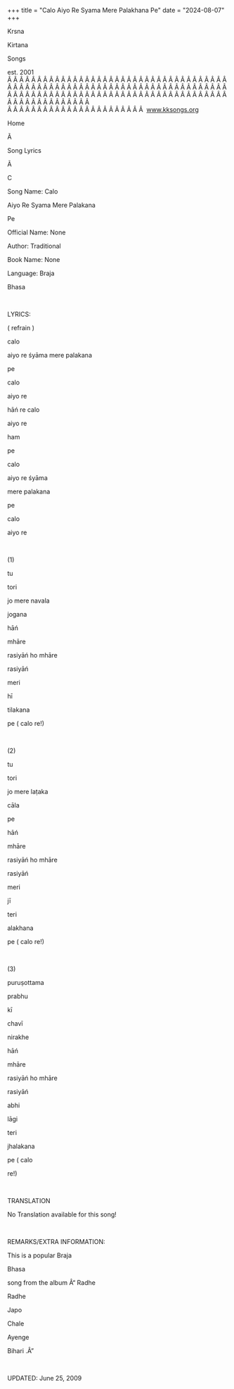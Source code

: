 +++ 
title = "Calo Aiyo Re Syama Mere Palakhana Pe"
date = "2024-08-07"
+++

Krsna
 
Kirtana
 
Songs

est. 2001
Â Â Â Â Â Â Â Â Â Â Â Â Â Â Â Â Â Â Â Â Â Â Â Â Â Â Â Â Â Â Â Â Â Â Â Â Â Â Â Â Â Â Â Â Â Â Â Â Â Â Â Â Â Â Â Â Â Â Â Â Â Â Â Â Â Â Â Â Â Â Â Â Â Â Â Â Â Â Â Â Â Â Â Â Â Â Â Â Â Â Â Â Â Â Â Â Â Â Â Â Â Â Â Â Â Â Â Â Â Â Â Â Â Â Â Â Â Â Â Â Â Â Â Â Â  
Â Â Â Â Â Â Â Â Â Â Â Â Â Â Â Â Â Â Â Â Â Â Â  
www.kksongs.org








Home


Ã 
 
Song Lyrics
 
Ã 
 
C


Song Name: 
Calo
 
Aiyo
 Re 
Syama
 Mere 
Palakana
 
Pe


Official Name: None


Author: Traditional


Book Name: None


Language: 
Braja


Bhasa


 


LYRICS:


(
refrain
)


calo
 
aiyo
 re 
śyāma
 mere 
palakana
 
pe


calo
 
aiyo
 re


hāń
 re 
calo
 
aiyo
 re


ham
 
pe
 
calo


aiyo
 re 
śyāma

mere 
palakana
 
pe


calo
 
aiyo
 re


 


(1)


tu
 
tori
 
jo
 mere 
navala


jogana


hāń
 
mhāre
 
rasiyāń
 ho 
mhāre
 
rasiyāń


meri
 
hī
 
tilakana
 
pe
 (
calo
 re!)


 


(2)


tu
 
tori
 
jo
 mere 
laṭaka


cāla
 
pe


hāń
 
mhāre
 
rasiyāń
 ho 
mhāre
 
rasiyāń


meri
 
jī
 
teri
 
alakhana


pe
 (
calo
 re!)


 


(3)


puruṣottama


prabhu
 
kī
 
chavī
 
nirakhe


hāń
 
mhāre
 
rasiyāń
 ho 
mhāre
 
rasiyāń


abhi
 
lāgi
 
teri
 
jhalakana
 
pe
 (
calo

re!)


 


TRANSLATION


No Translation available
for this song!


 


REMARKS/EXTRA INFORMATION:


This
is a popular 
Braja
 
Bhasa

song from the album Â“
Radhe
 
Radhe


Japo
 
Chale
 
Ayenge
 
Bihari
.Â”


 


UPDATED:
 June 25, 2009